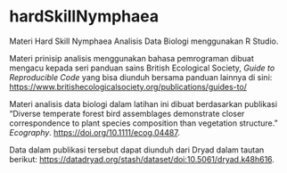 # hardSkillNymphaea
Materi Hard Skill Nymphaea Analisis Data Biologi menggunakan R Studio.

Materi prinisip analisis menggunakan bahasa pemrograman dibuat mengacu kepada seri panduan sains British Ecological Society, *Guide to Reproducible Code* yang bisa diunduh bersama panduan lainnya di sini: https://www.britishecologicalsociety.org/publications/guides-to/

Materi analisis data biologi dalam latihan ini dibuat berdasarkan publikasi “Diverse temperate forest bird assemblages demonstrate closer correspondence to plant species composition than vegetation structure.” *Ecography*. https://doi.org/10.1111/ecog.04487.

Data dalam publikasi tersebut dapat diunduh dari Dryad dalam tautan berikut: https://datadryad.org/stash/dataset/doi:10.5061/dryad.k48h616.
